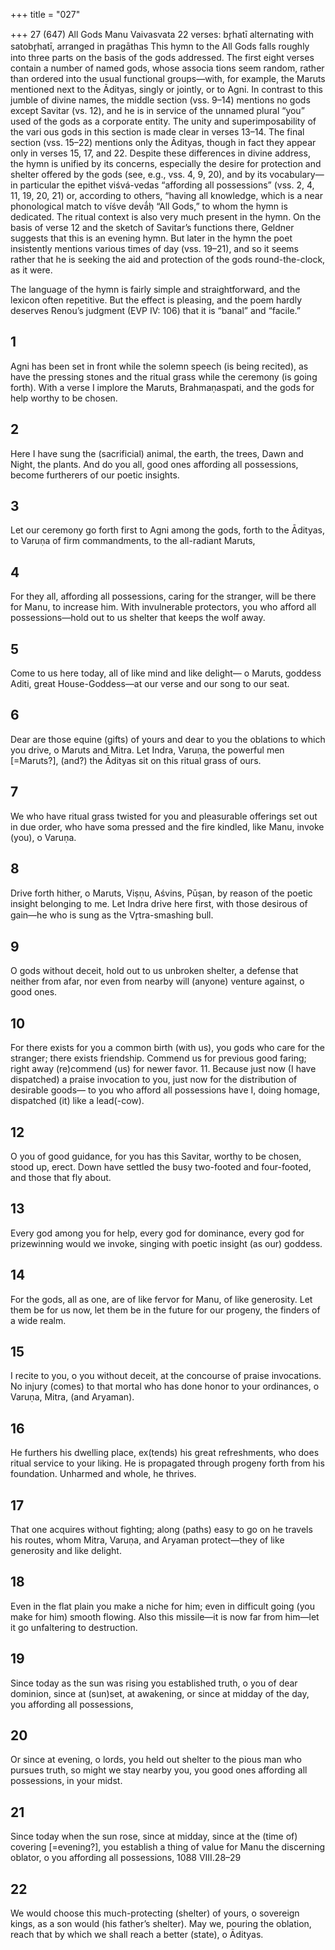 +++
title = "027"

+++
27 (647)
All Gods
Manu Vaivasvata
22 verses: br̥hatī alternating with satobr̥hatī, arranged in pragāthas
This hymn to the All Gods falls roughly into three parts on the basis of the gods  addressed. The first eight verses contain a number of named gods, whose associa tions seem random, rather than ordered into the usual functional groups—with, for  example, the Maruts mentioned next to the Ādityas, singly or jointly, or to Agni.  In contrast to this jumble of divine names, the middle section (vss. 9–14) mentions  no gods except Savitar (vs. 12), and he is in service of the unnamed plural “you”  used of the gods as a corporate entity. The unity and superimposability of the vari ous gods in this section is made clear in verses 13–14. The final section (vss. 15–22)  mentions only the Ādityas, though in fact they appear only in verses 15, 17, and 22.
Despite these differences in divine address, the hymn is unified by its concerns,  especially the desire for protection and shelter offered by the gods (see, e.g., vss. 4,  9, 20), and by its vocabulary—in particular the epithet viśvá-vedas “affording all  possessions” (vss. 2, 4, 11, 19, 20, 21) or, according to others, “having all knowledge,  which is a near phonological match to víśve devā́ḥ “All Gods,” to whom the hymn is  dedicated. The ritual context is also very much present in the hymn.
On the basis of verse 12 and the sketch of Savitar’s functions there, Geldner  suggests that this is an evening hymn. But later in the hymn the poet insistently  mentions various times of day (vss. 19–21), and so it seems rather that he is seeking  the aid and protection of the gods round-the-clock, as it were.

The language of the hymn is fairly simple and straightforward, and the lexicon  often repetitive. But the effect is pleasing, and the poem hardly deserves Renou’s  judgment (EVP IV: 106) that it is “banal” and “facile.”
## 1
Agni has been set in front while the solemn speech (is being recited), as  have the pressing stones and the ritual grass while the ceremony (is
going forth).
With a verse I implore the Maruts, Brahmaṇaspati, and the gods for  help worthy to be chosen.
## 2
Here I have sung the (sacrificial) animal, the earth, the trees, Dawn and  Night, the plants.
And do you all, good ones affording all possessions, become furtherers  of our poetic insights.
## 3
Let our ceremony go forth first to Agni among the gods,
forth to the Ādityas, to Varuṇa of firm commandments, to the
all-radiant Maruts,
## 4
For they all, affording all possessions, caring for the stranger, will be  there for Manu, to increase him.
With invulnerable protectors, you who afford all possessions—hold out  to us shelter that keeps the wolf away.
## 5
Come to us here today, all of like mind and like delight—
o Maruts, goddess Aditi, great House-Goddess—at our verse and our  song to our seat.
## 6
Dear are those equine (gifts) of yours and dear to you the oblations to  which you drive, o Maruts and Mitra.
Let Indra, Varuṇa, the powerful men [=Maruts?], (and?) the Ādityas sit  on this ritual grass of ours.
## 7
We who have ritual grass twisted for you and pleasurable offerings set  out in due order,
who have soma pressed and the fire kindled, like Manu, invoke (you), o  Varuṇa.
## 8
Drive forth hither, o Maruts, Viṣṇu, Aśvins, Pūṣan, by reason of the  poetic insight belonging to me.
Let Indra drive here first, with those desirous of gain—he who is sung  as the Vr̥tra-smashing bull.
## 9
O gods without deceit, hold out to us unbroken shelter,
a defense that neither from afar, nor even from nearby will (anyone)
venture against, o good ones.
## 10
For there exists for you a common birth (with us), you gods who care  for the stranger; there exists friendship.
Commend us for previous good faring; right away (re)commend (us) for  newer favor. 11. Because just now (I have dispatched) a praise invocation to you, just  now for the distribution of desirable goods—
to you who afford all possessions have I, doing homage, dispatched (it)  like a lead(-cow).
## 12
O you of good guidance, for you has this Savitar, worthy to be chosen,  stood up, erect.
Down have settled the busy two-footed and four-footed, and those that  fly about.
## 13
Every god among you for help, every god for dominance,
every god for prizewinning would we invoke, singing with poetic insight  (as our) goddess.
## 14
For the gods, all as one, are of like fervor for Manu, of like generosity. Let them be for us now, let them be in the future for our progeny, the  finders of a wide realm.
## 15
I recite to you, o you without deceit, at the concourse of praise invocations. No injury (comes) to that mortal who has done honor to your
ordinances, o Varuṇa, Mitra, (and Aryaman).
## 16
He furthers his dwelling place, ex(tends) his great refreshments, who  does ritual service to your liking.
He is propagated through progeny forth from his foundation.
Unharmed and whole, he thrives.
## 17
That one acquires without fighting; along (paths) easy to go on he  travels his routes,
whom Mitra, Varuṇa, and Aryaman protect—they of like generosity  and like delight.
## 18
Even in the flat plain you make a niche for him; even in difficult going  (you make for him) smooth flowing.
Also this missile—it is now far from him—let it go unfaltering to
destruction.
## 19
Since today as the sun was rising you established truth, o you of dear  dominion,
since at (sun)set, at awakening, or since at midday of the day, you
affording all possessions,
## 20
Or since at evening, o lords, you held out shelter to the pious man who  pursues truth,
so might we stay nearby you, you good ones affording all possessions,  in your midst.
## 21
Since today when the sun rose, since at midday, since at the (time of)  covering [=evening?],
you establish a thing of value for Manu the discerning oblator, o you  affording all possessions,
1088 VIII.28–29
## 22
We would choose this much-protecting (shelter) of yours, o sovereign  kings, as a son would (his father’s shelter).
May we, pouring the oblation, reach that by which we shall reach a
better (state), o Ādityas.
